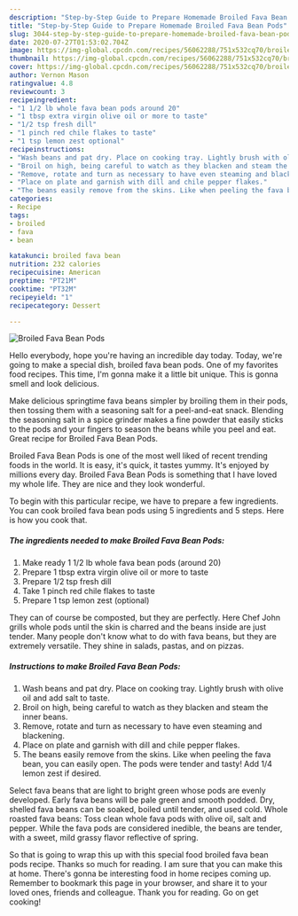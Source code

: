 ```yaml
---
description: "Step-by-Step Guide to Prepare Homemade Broiled Fava Bean Pods"
title: "Step-by-Step Guide to Prepare Homemade Broiled Fava Bean Pods"
slug: 3044-step-by-step-guide-to-prepare-homemade-broiled-fava-bean-pods
date: 2020-07-27T01:53:02.704Z
image: https://img-global.cpcdn.com/recipes/56062288/751x532cq70/broiled-fava-bean-pods-recipe-main-photo.jpg
thumbnail: https://img-global.cpcdn.com/recipes/56062288/751x532cq70/broiled-fava-bean-pods-recipe-main-photo.jpg
cover: https://img-global.cpcdn.com/recipes/56062288/751x532cq70/broiled-fava-bean-pods-recipe-main-photo.jpg
author: Vernon Mason
ratingvalue: 4.8
reviewcount: 3
recipeingredient:
- "1 1/2 lb whole fava bean pods around 20"
- "1 tbsp extra virgin olive oil or more to taste"
- "1/2 tsp fresh dill"
- "1 pinch red chile flakes to taste"
- "1 tsp lemon zest optional"
recipeinstructions:
- "Wash beans and pat dry. Place on cooking tray. Lightly brush with olive oil and add salt to taste."
- "Broil on high, being careful to watch as they blacken and steam the inner beans."
- "Remove, rotate and turn as necessary to have even steaming and blackening."
- "Place on plate and garnish with dill and chile pepper flakes."
- "The beans easily remove from the skins. Like when peeling the fava bean, you can easily open. The pods were tender and tasty! Add 1/4 lemon zest if desired."
categories:
- Recipe
tags:
- broiled
- fava
- bean

katakunci: broiled fava bean 
nutrition: 232 calories
recipecuisine: American
preptime: "PT21M"
cooktime: "PT32M"
recipeyield: "1"
recipecategory: Dessert

---
```



![Broiled Fava Bean Pods](https://img-global.cpcdn.com/recipes/56062288/751x532cq70/broiled-fava-bean-pods-recipe-main-photo.jpg)

Hello everybody, hope you're having an incredible day today. Today, we're going to make a special dish, broiled fava bean pods. One of my favorites food recipes. This time, I'm gonna make it a little bit unique. This is gonna smell and look delicious.

Make delicious springtime fava beans simpler by broiling them in their pods, then tossing them with a seasoning salt for a peel-and-eat snack. Blending the seasoning salt in a spice grinder makes a fine powder that easily sticks to the pods and your fingers to season the beans while you peel and eat. Great recipe for Broiled Fava Bean Pods.

Broiled Fava Bean Pods is one of the most well liked of recent trending foods in the world. It is easy, it's quick, it tastes yummy. It's enjoyed by millions every day. Broiled Fava Bean Pods is something that I have loved my whole life. They are nice and they look wonderful.


To begin with this particular recipe, we have to prepare a few ingredients. You can cook broiled fava bean pods using 5 ingredients and 5 steps. Here is how you cook that.

<!--inarticleads1-->

##### The ingredients needed to make Broiled Fava Bean Pods:

1. Make ready 1 1/2 lb whole fava bean pods (around 20)
1. Prepare 1 tbsp extra virgin olive oil or more to taste
1. Prepare 1/2 tsp fresh dill
1. Take 1 pinch red chile flakes to taste
1. Prepare 1 tsp lemon zest (optional)


They can of course be composted, but they are perfectly. Here Chef John grills whole pods until the skin is charred and the beans inside are just tender. Many people don&#39;t know what to do with fava beans, but they are extremely versatile. They shine in salads, pastas, and on pizzas. 

<!--inarticleads2-->

##### Instructions to make Broiled Fava Bean Pods:

1. Wash beans and pat dry. Place on cooking tray. Lightly brush with olive oil and add salt to taste.
1. Broil on high, being careful to watch as they blacken and steam the inner beans.
1. Remove, rotate and turn as necessary to have even steaming and blackening.
1. Place on plate and garnish with dill and chile pepper flakes.
1. The beans easily remove from the skins. Like when peeling the fava bean, you can easily open. The pods were tender and tasty! Add 1/4 lemon zest if desired.


Select fava beans that are light to bright green whose pods are evenly developed. Early fava beans will be pale green and smooth podded. Dry, shelled fava beans can be soaked, boiled until tender, and used cold. Whole roasted fava beans: Toss clean whole fava pods with olive oil, salt and pepper. While the fava pods are considered inedible, the beans are tender, with a sweet, mild grassy flavor reflective of spring. 

So that is going to wrap this up with this special food broiled fava bean pods recipe. Thanks so much for reading. I am sure that you can make this at home. There's gonna be interesting food in home recipes coming up. Remember to bookmark this page in your browser, and share it to your loved ones, friends and colleague. Thank you for reading. Go on get cooking!

